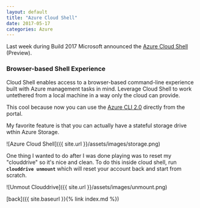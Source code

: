 ```yaml
---
layout: default
title: "Azure Cloud Shell"
date: 2017-05-17
categories: Azure 
---
```


Last week during Build 2017 Microsoft announced the [Azure Cloud Shell](https://docs.microsoft.com/en-us/azure/cloud-shell/overview) (Preview).

### Browser-based Shell Experience

Cloud Shell enables access to a browser-based command-line experience built with Azure management tasks in mind. Leverage Cloud Shell to work untethered from a local machine in a way only the cloud can provide.

This cool because now you can use the [Azure CLI 2.0](https://docs.microsoft.com/en-us/cli/azure/overview) directly from the portal.

My favorite feature is that you can actually have a stateful storage drive wthin Azure Storage.

![Azure Cloud Shell]({{ site.url }}/assets/images/storage.png)

One thing I wanted to do after I was done playing was to reset my "clouddrive" so it's nice and clean. To do this inside cloud shell, run **`clouddrive unmount`** which will reset your account back and start from scratch.

![Unmout Clouddrive]({{ site.url }}/assets/images/unmount.png)

[back]({{ site.baseurl }}{% link index.md %})